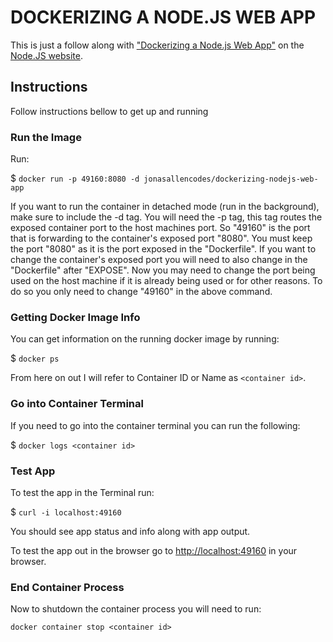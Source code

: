 # DOCKERIZING A NODE.JS WEB APP

This is just a follow along with ["Dockerizing a Node.js Web App"](https://nodejs.org/en/docs/guides/nodejs-docker-webapp/) on the [Node.JS website](https://nodejs.org/). 

## Instructions

Follow instructions bellow to get up and running

### Run the Image

Run:

 $ `docker run -p 49160:8080 -d jonasallencodes/dockerizing-nodejs-web-app`

If you want to run the container in detached mode (run in the background), make sure to include the -d tag. You will need the -p tag, this tag routes the exposed container port to the host machines port. So "49160" is the port that is forwarding to the container's exposed port "8080". You must keep the port "8080" as it is the port exposed in the "Dockerfile". If you want to change the container's exposed port you will need to also change in the "Dockerfile" after "EXPOSE". Now you may need to change the port being used on the host machine if it is already being used or for other reasons. To do so you only need to change "49160" in the above command.

### Getting Docker Image Info

You can get information on the running docker image by running:

$ `docker ps`

From here on out I will refer to Container ID or Name as `<container id>`.

### Go into Container Terminal

If you need to go into the container terminal you can run the following:

$ `docker logs <container id>`

### Test App

To test the app in the Terminal run:

$ `curl -i localhost:49160`

You should see app status and info along with app output.

To test the app out in the browser go to [http://localhost:49160](http://localhost:49160) in your browser.

### End Container Process

Now to shutdown the container process you will need to run:

`docker container stop <container id>`